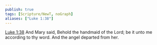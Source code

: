 ```yaml
---
publish: true
tags: [Scripture/NewT, noGraph]
aliases: ["Luke 1:38"]
---
```

[Luke 1:38](https://churchofjesuschrist.org/study/scriptures/nt/luke/1?lang=eng&id=p38#p38) And Mary said, Behold the handmaid of the Lord; be it unto me according to thy word. And the angel departed from her.
